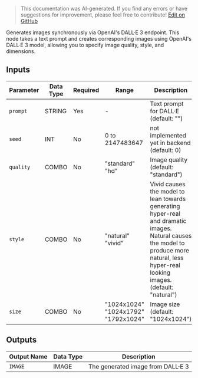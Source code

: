 > This documentation was AI-generated. If you find any errors or have suggestions for improvement, please feel free to contribute! [Edit on GitHub](https://github.com/Comfy-Org/embedded-docs/blob/main/comfyui_embedded_docs/docs/OpenAIDalle3/en.md)

Generates images synchronously via OpenAI's DALL·E 3 endpoint. This node takes a text prompt and creates corresponding images using OpenAI's DALL·E 3 model, allowing you to specify image quality, style, and dimensions.

## Inputs

| Parameter | Data Type | Required | Range | Description |
|-----------|-----------|----------|-------|-------------|
| `prompt` | STRING | Yes | - | Text prompt for DALL·E (default: "") |
| `seed` | INT | No | 0 to 2147483647 | not implemented yet in backend (default: 0) |
| `quality` | COMBO | No | "standard"<br>"hd" | Image quality (default: "standard") |
| `style` | COMBO | No | "natural"<br>"vivid" | Vivid causes the model to lean towards generating hyper-real and dramatic images. Natural causes the model to produce more natural, less hyper-real looking images. (default: "natural") |
| `size` | COMBO | No | "1024x1024"<br>"1024x1792"<br>"1792x1024" | Image size (default: "1024x1024") |

## Outputs

| Output Name | Data Type | Description |
|-------------|-----------|-------------|
| `IMAGE` | IMAGE | The generated image from DALL·E 3 |
